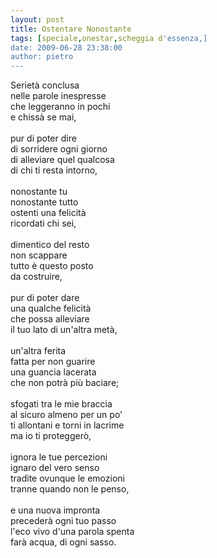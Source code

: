 ```yaml
---
layout: post
title: Ostentare Nonostante
tags: [speciale,onestar,scheggia d'essenza,]
date: 2009-06-28 23:38:00
author: pietro
---
```

Serietà conclusa<br/>nelle parole inespresse<br/>che leggeranno in pochi<br/>e chissà se mai,<br/><br/>pur di poter dire<br/>di sorridere ogni giorno<br/>di alleviare quel qualcosa<br/>di chi ti resta intorno,<br/><br/>nonostante tu<br/>nonostante tutto<br/>ostenti una felicità<br/>ricordati chi sei,<br/><br/>dimentico del resto<br/>non scappare<br/>tutto è questo posto<br/>da costruire,<br/><br/>pur di poter dare<br/>una qualche felicità<br/>che possa alleviare<br/>il tuo lato di un'altra metà,<br/><br/>un'altra ferita<br/>fatta per non guarire<br/>una guancia lacerata<br/>che non potrà più baciare;<br/><br/>sfogati tra le mie braccia<br/>al sicuro almeno per un po'<br/>ti allontani e torni in lacrime<br/>ma io ti proteggerò,<br/><br/>ignora le tue percezioni<br/>ignaro del vero senso<br/>tradite ovunque le emozioni<br/>tranne quando non le penso,<br/><br/>e una nuova impronta<br/>precederà ogni tuo passo<br/>l'eco vivo d'una parola spenta<br/>farà acqua, di ogni sasso.
